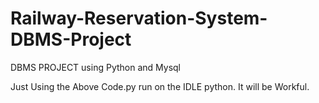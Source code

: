 # Railway-Reservation-System-DBMS-Project
DBMS PROJECT using Python and Mysql

Just Using the Above Code.py run on the IDLE python.
It will be Workful.
